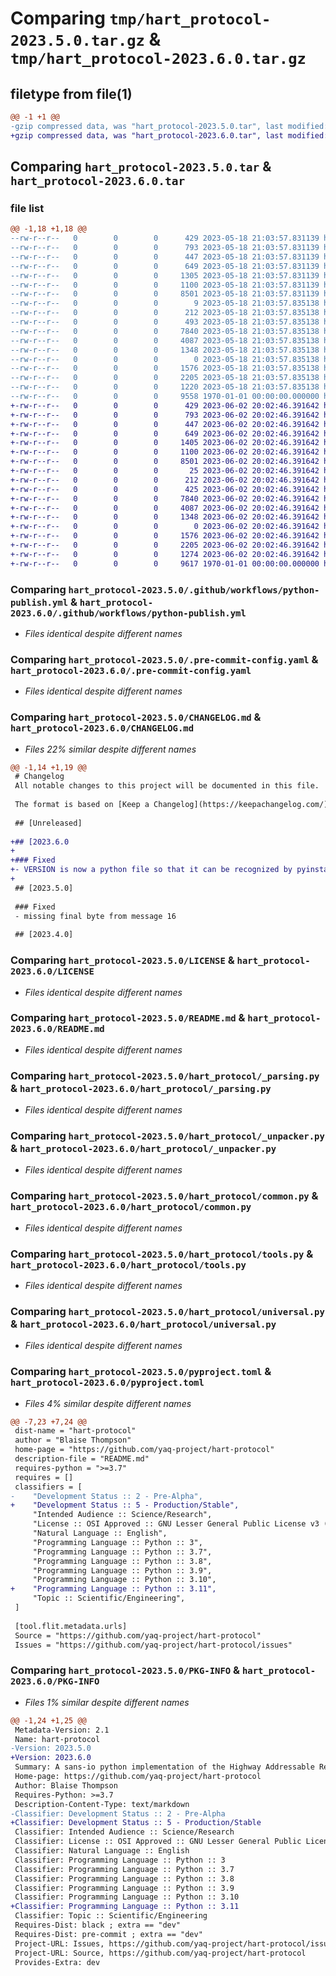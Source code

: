 # Comparing `tmp/hart_protocol-2023.5.0.tar.gz` & `tmp/hart_protocol-2023.6.0.tar.gz`

## filetype from file(1)

```diff
@@ -1 +1 @@
-gzip compressed data, was "hart_protocol-2023.5.0.tar", last modified: Fri Jan  1 00:00:00 2016, max compression
+gzip compressed data, was "hart_protocol-2023.6.0.tar", last modified: Fri Jan  1 00:00:00 2016, max compression
```

## Comparing `hart_protocol-2023.5.0.tar` & `hart_protocol-2023.6.0.tar`

### file list

```diff
@@ -1,18 +1,18 @@
--rw-r--r--   0        0        0      429 2023-05-18 21:03:57.831139 hart_protocol-2023.5.0/.github/workflows/python-mypy.yml
--rw-r--r--   0        0        0      793 2023-05-18 21:03:57.831139 hart_protocol-2023.5.0/.github/workflows/python-publish.yml
--rw-r--r--   0        0        0      447 2023-05-18 21:03:57.831139 hart_protocol-2023.5.0/.gitignore
--rw-r--r--   0        0        0      649 2023-05-18 21:03:57.831139 hart_protocol-2023.5.0/.pre-commit-config.yaml
--rw-r--r--   0        0        0     1305 2023-05-18 21:03:57.831139 hart_protocol-2023.5.0/CHANGELOG.md
--rw-r--r--   0        0        0     1100 2023-05-18 21:03:57.831139 hart_protocol-2023.5.0/LICENSE
--rw-r--r--   0        0        0     8501 2023-05-18 21:03:57.831139 hart_protocol-2023.5.0/README.md
--rw-r--r--   0        0        0        9 2023-05-18 21:03:57.835138 hart_protocol-2023.5.0/hart_protocol/VERSION
--rw-r--r--   0        0        0      212 2023-05-18 21:03:57.835138 hart_protocol-2023.5.0/hart_protocol/__init__.py
--rw-r--r--   0        0        0      493 2023-05-18 21:03:57.835138 hart_protocol-2023.5.0/hart_protocol/__version__.py
--rw-r--r--   0        0        0     7840 2023-05-18 21:03:57.835138 hart_protocol-2023.5.0/hart_protocol/_parsing.py
--rw-r--r--   0        0        0     4087 2023-05-18 21:03:57.835138 hart_protocol-2023.5.0/hart_protocol/_unpacker.py
--rw-r--r--   0        0        0     1348 2023-05-18 21:03:57.835138 hart_protocol-2023.5.0/hart_protocol/common.py
--rw-r--r--   0        0        0        0 2023-05-18 21:03:57.835138 hart_protocol-2023.5.0/hart_protocol/py.typed
--rw-r--r--   0        0        0     1576 2023-05-18 21:03:57.835138 hart_protocol-2023.5.0/hart_protocol/tools.py
--rw-r--r--   0        0        0     2205 2023-05-18 21:03:57.835138 hart_protocol-2023.5.0/hart_protocol/universal.py
--rw-r--r--   0        0        0     1220 2023-05-18 21:03:57.835138 hart_protocol-2023.5.0/pyproject.toml
--rw-r--r--   0        0        0     9558 1970-01-01 00:00:00.000000 hart_protocol-2023.5.0/PKG-INFO
+-rw-r--r--   0        0        0      429 2023-06-02 20:02:46.391642 hart_protocol-2023.6.0/.github/workflows/python-mypy.yml
+-rw-r--r--   0        0        0      793 2023-06-02 20:02:46.391642 hart_protocol-2023.6.0/.github/workflows/python-publish.yml
+-rw-r--r--   0        0        0      447 2023-06-02 20:02:46.391642 hart_protocol-2023.6.0/.gitignore
+-rw-r--r--   0        0        0      649 2023-06-02 20:02:46.391642 hart_protocol-2023.6.0/.pre-commit-config.yaml
+-rw-r--r--   0        0        0     1405 2023-06-02 20:02:46.391642 hart_protocol-2023.6.0/CHANGELOG.md
+-rw-r--r--   0        0        0     1100 2023-06-02 20:02:46.391642 hart_protocol-2023.6.0/LICENSE
+-rw-r--r--   0        0        0     8501 2023-06-02 20:02:46.391642 hart_protocol-2023.6.0/README.md
+-rw-r--r--   0        0        0       25 2023-06-02 20:02:46.391642 hart_protocol-2023.6.0/hart_protocol/VERSION.py
+-rw-r--r--   0        0        0      212 2023-06-02 20:02:46.391642 hart_protocol-2023.6.0/hart_protocol/__init__.py
+-rw-r--r--   0        0        0      425 2023-06-02 20:02:46.391642 hart_protocol-2023.6.0/hart_protocol/__version__.py
+-rw-r--r--   0        0        0     7840 2023-06-02 20:02:46.391642 hart_protocol-2023.6.0/hart_protocol/_parsing.py
+-rw-r--r--   0        0        0     4087 2023-06-02 20:02:46.391642 hart_protocol-2023.6.0/hart_protocol/_unpacker.py
+-rw-r--r--   0        0        0     1348 2023-06-02 20:02:46.391642 hart_protocol-2023.6.0/hart_protocol/common.py
+-rw-r--r--   0        0        0        0 2023-06-02 20:02:46.391642 hart_protocol-2023.6.0/hart_protocol/py.typed
+-rw-r--r--   0        0        0     1576 2023-06-02 20:02:46.391642 hart_protocol-2023.6.0/hart_protocol/tools.py
+-rw-r--r--   0        0        0     2205 2023-06-02 20:02:46.391642 hart_protocol-2023.6.0/hart_protocol/universal.py
+-rw-r--r--   0        0        0     1274 2023-06-02 20:02:46.391642 hart_protocol-2023.6.0/pyproject.toml
+-rw-r--r--   0        0        0     9617 1970-01-01 00:00:00.000000 hart_protocol-2023.6.0/PKG-INFO
```

### Comparing `hart_protocol-2023.5.0/.github/workflows/python-publish.yml` & `hart_protocol-2023.6.0/.github/workflows/python-publish.yml`

 * *Files identical despite different names*

### Comparing `hart_protocol-2023.5.0/.pre-commit-config.yaml` & `hart_protocol-2023.6.0/.pre-commit-config.yaml`

 * *Files identical despite different names*

### Comparing `hart_protocol-2023.5.0/CHANGELOG.md` & `hart_protocol-2023.6.0/CHANGELOG.md`

 * *Files 22% similar despite different names*

```diff
@@ -1,14 +1,19 @@
 # Changelog
 All notable changes to this project will be documented in this file.
 
 The format is based on [Keep a Changelog](https://keepachangelog.com/).
 
 ## [Unreleased]
 
+## [2023.6.0
+
+### Fixed
+- VERSION is now a python file so that it can be recognized by pyinstaller
+
 ## [2023.5.0]
 
 ### Fixed
 - missing final byte from message 16
 
 ## [2023.4.0]
```

### Comparing `hart_protocol-2023.5.0/LICENSE` & `hart_protocol-2023.6.0/LICENSE`

 * *Files identical despite different names*

### Comparing `hart_protocol-2023.5.0/README.md` & `hart_protocol-2023.6.0/README.md`

 * *Files identical despite different names*

### Comparing `hart_protocol-2023.5.0/hart_protocol/_parsing.py` & `hart_protocol-2023.6.0/hart_protocol/_parsing.py`

 * *Files identical despite different names*

### Comparing `hart_protocol-2023.5.0/hart_protocol/_unpacker.py` & `hart_protocol-2023.6.0/hart_protocol/_unpacker.py`

 * *Files identical despite different names*

### Comparing `hart_protocol-2023.5.0/hart_protocol/common.py` & `hart_protocol-2023.6.0/hart_protocol/common.py`

 * *Files identical despite different names*

### Comparing `hart_protocol-2023.5.0/hart_protocol/tools.py` & `hart_protocol-2023.6.0/hart_protocol/tools.py`

 * *Files identical despite different names*

### Comparing `hart_protocol-2023.5.0/hart_protocol/universal.py` & `hart_protocol-2023.6.0/hart_protocol/universal.py`

 * *Files identical despite different names*

### Comparing `hart_protocol-2023.5.0/pyproject.toml` & `hart_protocol-2023.6.0/pyproject.toml`

 * *Files 4% similar despite different names*

```diff
@@ -7,23 +7,24 @@
 dist-name = "hart-protocol"
 author = "Blaise Thompson"
 home-page = "https://github.com/yaq-project/hart-protocol"
 description-file = "README.md"
 requires-python = ">=3.7"
 requires = []
 classifiers = [
-    "Development Status :: 2 - Pre-Alpha",
+    "Development Status :: 5 - Production/Stable",
     "Intended Audience :: Science/Research",
     "License :: OSI Approved :: GNU Lesser General Public License v3 (LGPLv3)",
     "Natural Language :: English",
     "Programming Language :: Python :: 3",
     "Programming Language :: Python :: 3.7",
     "Programming Language :: Python :: 3.8",
     "Programming Language :: Python :: 3.9",
     "Programming Language :: Python :: 3.10",
+    "Programming Language :: Python :: 3.11",
     "Topic :: Scientific/Engineering",
 ]
 
 [tool.flit.metadata.urls]
 Source = "https://github.com/yaq-project/hart-protocol"
 Issues = "https://github.com/yaq-project/hart-protocol/issues"
```

### Comparing `hart_protocol-2023.5.0/PKG-INFO` & `hart_protocol-2023.6.0/PKG-INFO`

 * *Files 1% similar despite different names*

```diff
@@ -1,24 +1,25 @@
 Metadata-Version: 2.1
 Name: hart-protocol
-Version: 2023.5.0
+Version: 2023.6.0
 Summary: A sans-io python implementation of the Highway Addressable Remote Transducer Protocol.
 Home-page: https://github.com/yaq-project/hart-protocol
 Author: Blaise Thompson
 Requires-Python: >=3.7
 Description-Content-Type: text/markdown
-Classifier: Development Status :: 2 - Pre-Alpha
+Classifier: Development Status :: 5 - Production/Stable
 Classifier: Intended Audience :: Science/Research
 Classifier: License :: OSI Approved :: GNU Lesser General Public License v3 (LGPLv3)
 Classifier: Natural Language :: English
 Classifier: Programming Language :: Python :: 3
 Classifier: Programming Language :: Python :: 3.7
 Classifier: Programming Language :: Python :: 3.8
 Classifier: Programming Language :: Python :: 3.9
 Classifier: Programming Language :: Python :: 3.10
+Classifier: Programming Language :: Python :: 3.11
 Classifier: Topic :: Scientific/Engineering
 Requires-Dist: black ; extra == "dev"
 Requires-Dist: pre-commit ; extra == "dev"
 Project-URL: Issues, https://github.com/yaq-project/hart-protocol/issues
 Project-URL: Source, https://github.com/yaq-project/hart-protocol
 Provides-Extra: dev
```

